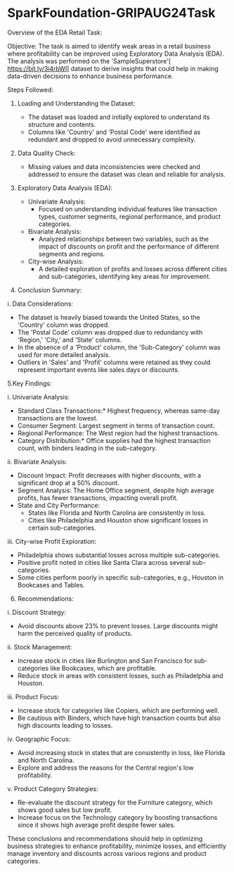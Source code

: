 # SparkFoundation-GRIPAUG24Task
Overview of the EDA Retail Task:

Objective:
The task is aimed to identify weak areas in a retail business where profitability can be improved using Exploratory Data Analysis (EDA). The analysis was performed on the 'SampleSuperstore'[ https://bit.ly/3i4rbWl] dataset to derive insights that could help in making data-driven decisions to enhance business performance.

Steps Followed:

1. Loading and Understanding the Dataset:
   - The dataset was loaded and initially explored to understand its structure and contents.
   - Columns like 'Country' and 'Postal Code' were identified as redundant and dropped to avoid unnecessary complexity.

2. Data Quality Check:
   - Missing values and data inconsistencies were checked and addressed to ensure the dataset was clean and reliable for analysis.

3. Exploratory Data Analysis (EDA):
   - Univariate Analysis:
     - Focused on understanding individual features like transaction types, customer segments, regional performance, and product categories.
   - Bivariate Analysis:
     - Analyzed relationships between two variables, such as the impact of discounts on profit and the performance of different segments and regions.
   - City-wise Analysis:
     - A detailed exploration of profits and losses across different cities and sub-categories, identifying key areas for improvement.

4.  Conclusion Summary:

i. Data Considerations:
   - The dataset is heavily biased towards the United States, so the 'Country' column was dropped.
   - The 'Postal Code' column was dropped due to redundancy with 'Region,' 'City,' and 'State' columns.
   - In the absence of a 'Product' column, the 'Sub-Category' column was used for more detailed analysis.
   - Outliers in 'Sales' and 'Profit' columns were retained as they could represent important events like sales days or discounts.

5.Key Findings:

i. Univariate Analysis:
   - Standard Class Transactions:* Highest frequency, whereas same-day transactions are the lowest.
   - Consumer Segment: Largest segment in terms of transaction count.
   - Regional Performance: The West region had the highest transactions.
   - Category Distribution:* Office supplies had the highest transaction count, with binders leading in the sub-category.

ii. Bivariate Analysis:
   - Discount Impact: Profit decreases with higher discounts, with a significant drop at a 50% discount.
   - Segment Analysis: The Home Office segment, despite high average profits, has fewer transactions, impacting overall profit.
   - State and City Performance:
     - States like Florida and North Carolina are consistently in loss.
     - Cities like Philadelphia and Houston show significant losses in certain sub-categories.

iii. City-wise Profit Exploration:
   - Philadelphia shows substantial losses across multiple sub-categories.
   - Positive profit noted in cities like Santa Clara across several sub-categories.
   - Some cities perform poorly in specific sub-categories, e.g., Houston in Bookcases and Tables.

6. Recommendations:

i. Discount Strategy:
   - Avoid discounts above 23% to prevent losses. Large discounts might harm the perceived quality of products.

ii. Stock Management:
   - Increase stock in cities like Burlington and San Francisco for sub-categories like Bookcases, which are profitable.
   - Reduce stock in areas with consistent losses, such as Philadelphia and Houston.

iii. Product Focus:
   - Increase stock for categories like Copiers, which are performing well.
   - Be cautious with Binders, which have high transaction counts but also high discounts leading to losses.

iv. Geographic Focus:
   - Avoid increasing stock in states that are consistently in loss, like Florida and North Carolina.
   - Explore and address the reasons for the Central region's low profitability.

v. Product Category Strategies:
   - Re-evaluate the discount strategy for the Furniture category, which shows good sales but low profit.
   - Increase focus on the Technology category by boosting transactions since it shows high average profit despite fewer sales.

These conclusions and recommendations should help in optimizing business strategies to enhance profitability, minimize losses, and efficiently manage inventory and discounts across various regions and product categories.

